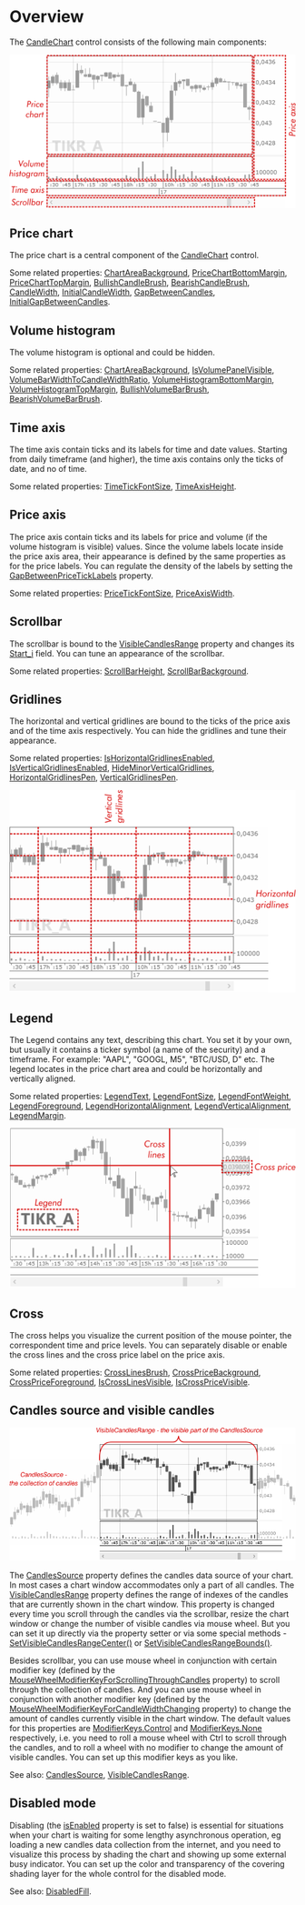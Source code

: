 # Overview
The [CandleChart](xref:FancyCandles.CandleChart) control consists of the following main components:

![Candlestick chart main components](../images/img0.png)

## Price chart
The price chart is a central component of the [CandleChart](xref:FancyCandles.CandleChart) control.

Some related properties: [ChartAreaBackground](xref:FancyCandles.CandleChart.ChartAreaBackground), [PriceChartBottomMargin](xref:FancyCandles.CandleChart.PriceChartBottomMargin), [PriceChartTopMargin](xref:FancyCandles.CandleChart.PriceChartTopMargin), [BullishCandleBrush](xref:FancyCandles.CandleChart.BullishCandleBrush), [BearishCandleBrush](xref:FancyCandles.CandleChart.BearishCandleBrush), [CandleWidth](xref:FancyCandles.CandleChart.CandleWidth), [InitialCandleWidth](xref:FancyCandles.CandleChart.InitialCandleWidth), [GapBetweenCandles](xref:FancyCandles.CandleChart.GapBetweenCandles), [InitialGapBetweenCandles](xref:FancyCandles.CandleChart.InitialGapBetweenCandles).

## Volume histogram
The volume histogram is optional and could be hidden.

Some related properties: [ChartAreaBackground](xref:FancyCandles.CandleChart.ChartAreaBackground), [IsVolumePanelVisible](xref:FancyCandles.CandleChart.IsVolumePanelVisible), [VolumeBarWidthToCandleWidthRatio](xref:FancyCandles.CandleChart.VolumeBarWidthToCandleWidthRatio), [VolumeHistogramBottomMargin](xref:FancyCandles.CandleChart.VolumeHistogramBottomMargin), [VolumeHistogramTopMargin](xref:FancyCandles.CandleChart.VolumeHistogramTopMargin), [BullishVolumeBarBrush](xref:FancyCandles.CandleChart.BullishVolumeBarBrush), [BearishVolumeBarBrush](xref:FancyCandles.CandleChart.BearishVolumeBarBrush).

## Time axis
The time axis contain ticks and its labels for time and date values. Starting from daily timeframe (and higher), the time axis contains only the ticks of date, and no of time.

Some related properties: [TimeTickFontSize](xref:FancyCandles.CandleChart.TimeTickFontSize), [TimeAxisHeight](xref:FancyCandles.CandleChart.TimeAxisHeight).

## Price axis
The price axis contain ticks and its labels for price and volume (if the volume histogram is visible) values. Since the volume labels locate inside the price axis area, their appearance is defined by the same properties as for the price labels. You can regulate the density of the labels by setting the [GapBetweenPriceTickLabels](xref:FancyCandles.CandleChart.GapBetweenPriceTickLabels) property.

Some related properties: [PriceTickFontSize](xref:FancyCandles.CandleChart.PriceTickFontSize), [PriceAxisWidth](xref:FancyCandles.CandleChart.PriceAxisWidth).

## Scrollbar
The scrollbar is bound to the [VisibleCandlesRange](xref:FancyCandles.CandleChart.VisibleCandlesRange) property and changes its [Start_i](xref:FancyCandles.CandleChartIntRange.Start_i) field. You can tune an appearance of the scrollbar.

Some related properties: [ScrollBarHeight](xref:FancyCandles.CandleChart.ScrollBarHeight), [ScrollBarBackground](xref:FancyCandles.CandleChart.ScrollBarBackground).

## Gridlines
The horizontal and vertical gridlines are bound to the ticks of the price axis and of the time axis respectively. You can hide the gridlines and tune their appearance.

Some related properties: [IsHorizontalGridlinesEnabled](xref:FancyCandles.CandleChart.IsHorizontalGridlinesEnabled), [IsVerticalGridlinesEnabled](xref:FancyCandles.CandleChart.IsVerticalGridlinesEnabled), [HideMinorVerticalGridlines](xref:FancyCandles.CandleChart.HideMinorVerticalGridlines), [HorizontalGridlinesPen](xref:FancyCandles.CandleChart.HorizontalGridlinesPen), [VerticalGridlinesPen](xref:FancyCandles.CandleChart.VerticalGridlinesPen).

![Candlestick chart gridlines](../images/img3.png)

## Legend
The Legend contains any text, describing this chart. You set it by your own, but usually it contains a ticker symbol (a name of the security) and a timeframe. For example: "AAPL", "GOOGL, M5", "BTC/USD, D" etc. The legend locates in the price chart area and could be horizontally and vertically aligned.

Some related properties: [LegendText](xref:FancyCandles.CandleChart.LegendText), [LegendFontSize](xref:FancyCandles.CandleChart.LegendFontSize), [LegendFontWeight](xref:FancyCandles.CandleChart.LegendFontWeight), [LegendForeground](xref:FancyCandles.CandleChart.LegendForeground), [LegendHorizontalAlignment](xref:FancyCandles.CandleChart.LegendHorizontalAlignment), [LegendVerticalAlignment](xref:FancyCandles.CandleChart.LegendVerticalAlignment), [LegendMargin](xref:FancyCandles.CandleChart.LegendMargin).

![Candlestick chart cross lines](../images/img1.png)

## Cross
The cross helps you visualize the current position of the mouse pointer, the correspondent time and price levels. You can separately disable or enable the cross lines and the cross price label on the price axis.

Some related properties: [CrossLinesBrush](xref:FancyCandles.CandleChart.CrossLinesBrush), [CrossPriceBackground](xref:FancyCandles.CandleChart.CrossPriceBackground), [CrossPriceForeground](xref:FancyCandles.CandleChart.CrossPriceForeground), [IsCrossLinesVisible](xref:FancyCandles.CandleChart.IsCrossLinesVisible), [IsCrossPriceVisible](xref:FancyCandles.CandleChart.IsCrossPriceVisible).

## Candles source and visible candles

![Candlestick chart cross lines](../images/img2.png)

The [CandlesSource](xref:FancyCandles.CandleChart.CandlesSource) property defines the candles data source of your chart. In most cases a chart window accommodates only a part of all candles. The [VisibleCandlesRange](xref:FancyCandles.CandleChart.VisibleCandlesRange) property defines the range of indexes of the candles that are currently shown in the chart window. This property is changed every time you scroll through the candles via the scrollbar, resize the chart window or change the number of visible candles via mouse wheel. But you can set it up directly via the property setter or via some special methods - [SetVisibleCandlesRangeCenter()](xref:FancyCandles.CandleChart.SetVisibleCandlesRangeCenter(System.DateTime)) or [SetVisibleCandlesRangeBounds()](xref:FancyCandles.CandleChart.SetVisibleCandlesRangeBounds(System.DateTime,System.DateTime)).

Besides scrollbar, you can use mouse wheel in conjunction with certain modifier key (defined by the [MouseWheelModifierKeyForScrollingThroughCandles](xref:FancyCandles.CandleChart.MouseWheelModifierKeyForScrollingThroughCandles) property) to scroll through the collection of candles. And you can use mouse wheel in conjunction with another modifier key (defined by the [MouseWheelModifierKeyForCandleWidthChanging](xref:FancyCandles.CandleChart.MouseWheelModifierKeyForCandleWidthChanging) property) to change the amount of candles currently visible in the chart window. The default values for this properties are [ModifierKeys.Control](https://docs.microsoft.com/ru-ru/dotnet/api/system.windows.input.modifierkeys?view=netframework-4.8) and [ModifierKeys.None](https://docs.microsoft.com/ru-ru/dotnet/api/system.windows.input.modifierkeys?view=netframework-4.8) respectively, i.e. you need to roll a mouse wheel with Ctrl to scroll through the candles, and to roll a wheel with no modifier to change the amount of visible candles. You can set up this modifier keys as you like.

See also: [CandlesSource](xref:FancyCandles.CandleChart.CandlesSource), [VisibleCandlesRange](xref:FancyCandles.CandleChart.VisibleCandlesRange).

## Disabled mode

Disabling (the [isEnabled](https://docs.microsoft.com/ru-ru/dotnet/api/system.windows.uielement.isenabled?view=netframework-4.8) property is set to false) is essential for situations when your chart is waiting for some lengthy asynchronous operation, eg loading a new candles data collection from the internet, and you need to visualize this process by shading the chart and showing up some external busy indicator. You can set up the color and transparency of the covering shading layer for the whole control for the disabled mode.

See also: [DisabledFill](xref:FancyCandles.CandleChart.DisabledFill).
